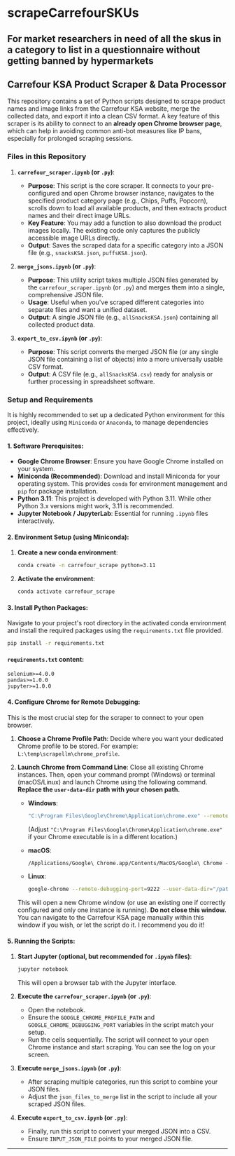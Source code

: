 # scrapeCarrefourSKUs
For market researchers in need of all the skus in a category to list in a questionnaire without getting banned by hypermarkets
-----

## Carrefour KSA Product Scraper & Data Processor

This repository contains a set of Python scripts designed to scrape product names and image links from the Carrefour KSA website, merge the collected data, and export it into a clean CSV format. A key feature of this scraper is its ability to connect to an **already open Chrome browser page**, which can help in avoiding common anti-bot measures like IP bans, especially for prolonged scraping sessions.

### Files in this Repository

1.  **`carrefour_scraper.ipynb` (or `.py`)**:

      * **Purpose**: This script is the core scraper. It connects to your pre-configured and open Chrome browser instance, navigates to the specified product category page (e.g., Chips, Puffs, Popcorn), scrolls down to load all available products, and then extracts product names and their direct image URLs.
      * **Key Feature**: You may add a function to also download the product images locally. The existing code only captures the publicly accessible image URLs directly.
      * **Output**: Saves the scraped data for a specific category into a JSON file (e.g., `snacksKSA.json`, `puffsKSA.json`).

2.  **`merge_jsons.ipynb` (or `.py`)**:

      * **Purpose**: This utility script takes multiple JSON files generated by the `carrefour_scraper.ipynb` (or `.py`) and merges them into a single, comprehensive JSON file.
      * **Usage**: Useful when you've scraped different categories into separate files and want a unified dataset.
      * **Output**: A single JSON file (e.g., `allSnacksKSA.json`) containing all collected product data.

3.  **`export_to_csv.ipynb` (or `.py`)**:

      * **Purpose**: This script converts the merged JSON file (or any single JSON file containing a list of objects) into a more universally usable CSV format.
      * **Output**: A CSV file (e.g., `allSnacksKSA.csv`) ready for analysis or further processing in spreadsheet software.

### Setup and Requirements

It is highly recommended to set up a dedicated Python environment for this project, ideally using `Miniconda` or `Anaconda`, to manage dependencies effectively.

#### 1\. Software Prerequisites:

  * **Google Chrome Browser**: Ensure you have Google Chrome installed on your system.
  * **Miniconda (Recommended)**: Download and install Miniconda for your operating system. This provides `conda` for environment management and `pip` for package installation.
  * **Python 3.11**: This project is developed with Python 3.11. While other Python 3.x versions might work, 3.11 is recommended.
  * **Jupyter Notebook / JupyterLab**: Essential for running `.ipynb` files interactively.

#### 2\. Environment Setup (using Miniconda):

1.  **Create a new conda environment**:
    ```bash
    conda create -n carrefour_scrape python=3.11
    ```
2.  **Activate the environment**:
    ```bash
    conda activate carrefour_scrape
    ```

#### 3\. Install Python Packages:

Navigate to your project's root directory in the activated conda environment and install the required packages using the `requirements.txt` file provided.

```bash
pip install -r requirements.txt
```

#### `requirements.txt` content:

```
selenium>=4.0.0
pandas>=1.0.0
jupyter>=1.0.0
```

#### 4\. Configure Chrome for Remote Debugging:

This is the most crucial step for the scraper to connect to your open browser.

1.  **Choose a Chrome Profile Path**: Decide where you want your dedicated Chrome profile to be stored. For example: `L:\temp\scrapellm\chrome_profile`.

2.  **Launch Chrome from Command Line**: Close all existing Chrome instances. Then, open your command prompt (Windows) or terminal (macOS/Linux) and launch Chrome using the following command. **Replace the `user-data-dir` path with your chosen path.**

      * **Windows**:

        ```bash
        "C:\Program Files\Google\Chrome\Application\chrome.exe" --remote-debugging-port=9222 --user-data-dir="L:\temp\scrapellm\chrome_profile"
        ```

        (Adjust `"C:\Program Files\Google\Chrome\Application\chrome.exe"` if your Chrome executable is in a different location.)

      * **macOS**:

        ```bash
        /Applications/Google\ Chrome.app/Contents/MacOS/Google\ Chrome --remote-debugging-port=9222 --user-data-dir="L:\temp\scrapellm\chrome_profile"
        ```

      * **Linux**:

        ```bash
        google-chrome --remote-debugging-port=9222 --user-data-dir="/path/to/your/chrome_profile"
        ```

    This will open a new Chrome window (or use an existing one if correctly configured and only one instance is running). **Do not close this window.** You can navigate to the Carrefour KSA page manually within this window if you wish, or let the script do it. I recommend you do it!

#### 5\. Running the Scripts:

1.  **Start Jupyter (optional, but recommended for `.ipynb` files)**:

    ```bash
    jupyter notebook
    ```
    This will open a browser tab with the Jupyter interface.

2.  **Execute the `carrefour_scraper.ipynb` (or `.py`)**:

      * Open the notebook.
      * Ensure the `GOOGLE_CHROME_PROFILE_PATH` and `GOOGLE_CHROME_DEBUGGING_PORT` variables in the script match your setup.
      * Run the cells sequentially. The script will connect to your open Chrome instance and start scraping. You can see the log on your screen.

3.  **Execute `merge_jsons.ipynb` (or `.py`)**:

      * After scraping multiple categories, run this script to combine your JSON files.
      * Adjust the `json_files_to_merge` list in the script to include all your scraped JSON files.

4.  **Execute `export_to_csv.ipynb` (or `.py`)**:

      * Finally, run this script to convert your merged JSON into a CSV.
      * Ensure `INPUT_JSON_FILE` points to your merged JSON file.

-----

